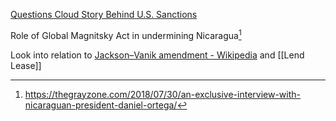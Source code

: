 [Questions Cloud Story Behind U.S. Sanctions](https://www.spiegel.de/international/world/the-case-of-sergei-magnitsky-anti-corruption-champion-or-corrupt-anti-hero-a-1297796.html)

Role of Global Magnitsky Act in undermining Nicaragua[^1]

Look into relation to [Jackson–Vanik amendment - Wikipedia](https://en.wikipedia.org/wiki/Jackson%E2%80%93Vanik_amendment) and [[Lend Lease]]

[^1]: https://thegrayzone.com/2018/07/30/an-exclusive-interview-with-nicaraguan-president-daniel-ortega/